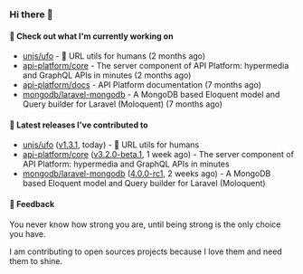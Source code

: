 ### Hi there 👋

#### 👷 Check out what I'm currently working on

- [unjs/ufo](https://github.com/unjs/ufo) - 🔗 URL utils for humans (2 months ago)
- [api-platform/core](https://github.com/api-platform/core) - The server component of API Platform: hypermedia and GraphQL APIs in minutes (2 months ago)
- [api-platform/docs](https://github.com/api-platform/docs) - API Platform documentation (7 months ago)
- [mongodb/laravel-mongodb](https://github.com/mongodb/laravel-mongodb) - A MongoDB based Eloquent model and Query builder for Laravel (Moloquent) (7 months ago)

#### 🔭 Latest releases I've contributed to

- [unjs/ufo](https://github.com/unjs/ufo) ([v1.3.1](https://github.com/unjs/ufo/releases/tag/v1.3.1), today) - 🔗 URL utils for humans
- [api-platform/core](https://github.com/api-platform/core) ([v3.2.0-beta.1](https://github.com/api-platform/core/releases/tag/v3.2.0-beta.1), 1 week ago) - The server component of API Platform: hypermedia and GraphQL APIs in minutes
- [mongodb/laravel-mongodb](https://github.com/mongodb/laravel-mongodb) ([4.0.0-rc1](https://github.com/mongodb/laravel-mongodb/releases/tag/4.0.0-rc1), 2 weeks ago) - A MongoDB based Eloquent model and Query builder for Laravel (Moloquent)

#### 💬 Feedback
You never know how strong you are, until being strong is the only choice you have.

I am contributing to open sources projects because I love them and need them to shine.
